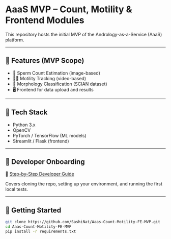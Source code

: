 # AaaS MVP – Count, Motility & Frontend Modules

This repository hosts the initial MVP of the Andrology-as-a-Service (AaaS) platform.

---

## 🚀 Features (MVP Scope)

- 🧬 Sperm Count Estimation (image-based)
- 🏃‍♂️ Motility Tracking (video-based)
- 🧪 Morphology Classification (SCIAN dataset)
- 🖥️ Frontend for data upload and results

---

## 🐍 Tech Stack

- Python 3.x
- OpenCV
- PyTorch / TensorFlow (ML models)
- Streamlit / Flask (frontend)

---

## 🔗 Developer Onboarding

📄 [Step-by-Step Developer Guide](onboarding_steps.md)

Covers cloning the repo, setting up your environment, and running the first local tests.

---

## 📂 Getting Started

```bash
git clone https://github.com/SashiNat/Aaas-Count-Motility-FE-MVP.git
cd Aaas-Count-Motility-FE-MVP
pip install -r requirements.txt

